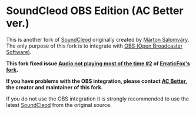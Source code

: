 # SoundCleod OBS Edition (AC Better ver.)

This is another fork of [SoundCleod](https://soundcleod.com) originally created by [Márton Salomváry](https://github.com/salomvary). The only purpose of this fork is to integrate with [OBS (Open Broadcaster Software)](https://obsproject.com/).

**This fork fixed issue [Audio not playing most of the time #2](https://github.com/ErraticFox/soundcleod/issues/2) of [ErraticFox's fork](https://github.com/ErraticFox/soundcleod).**

**If you have problems with the OBS integration, please contact [AC Better](https://github.com/acbetter), the creator and maintainer of this fork.**

If you do not use the OBS integration it is strongly recommended to use the latest [SoundCleod](https://soundcleod.com) from the original source.
